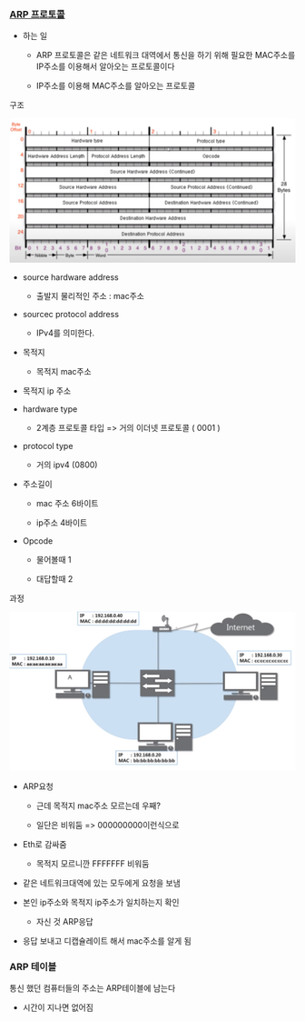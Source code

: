 ### [ARP 프로토콜](https://youtu.be/LDsp-Xb168E?list=PL0d8NnikouEWcF1jJueLdjRIC4HsUlULi)

- 하는 일
  
  - ARP 프로토콜은 같은 네트워크 대역에서 통신을 하기 위해 필요한 MAC주소를 IP주소를 이용해서 알아오는 프로토콜이다
  
  - IP주소를 이용해 MAC주소를 알아오는 프로토콜



구조

![](5장-ARP-프로토콜.assets/2022-09-13-20-35-42-image.png)

- source hardware address
  
  - 출발지 물리적인 주소 : mac주소

- sourcec protocol address
  
  - IPv4를 의미한다.

- 목적지
  
  - 목적지 mac주소

- 목적지 ip 주소



- hardware type
  
  - 2계층 프로토콜 타입 => 거의 이더넷 프로토콜 ( 0001 )

- protocol type
  
  - 거의 ipv4 (0800)

- 주소길이 
  
  - mac 주소 6바이트
  
  - ip주소 4바이트

- Opcode
  
  - 물어볼때 1
  
  - 대답할때 2





과정



![](5장-ARP-프로토콜.assets/2022-09-13-20-42-59-image.png)

- ARP요청
  
  - 근데 목적지 mac주소 모르는데 우째?
  
  - 일단은 비워둠 => 000000000이런식으로

- Eth로 감싸줌
  
  - 목적지 모르니깐 FFFFFFF 비워둠

- 같은 네트워크대역에 있는 모두에게 요청을 보냄

- 본인 ip주소와 목적지 ip주소가 일치하는지 확인
  
  - 자신 것 ARP응답

- 응답 보내고 디캡슐레이트 해서 mac주소를 알게 됨



### ARP 테이블

통신 했던 컴퓨터들의 주소는 ARP테이블에 남는다

- 시간이 지나면 없어짐